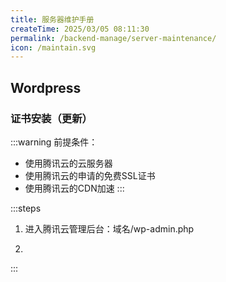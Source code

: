 ```yaml
---
title: 服务器维护手册
createTime: 2025/03/05 08:11:30
permalink: /backend-manage/server-maintenance/
icon: /maintain.svg
---
```


## Wordpress

### 证书安装（更新）

:::warning
前提条件：
- 使用腾讯云的云服务器
- 使用腾讯云的申请的免费SSL证书
- 使用腾讯云的CDN加速
:::

:::steps

1. 进入腾讯云管理后台：域名/wp-admin.php


2. 

:::


